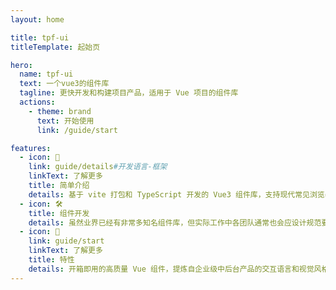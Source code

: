 ```yaml
---
layout: home

title: tpf-ui
titleTemplate: 起始页

hero:
  name: tpf-ui
  text: 一个vue3的组件库
  tagline: 更快开发和构建项目产品，适用于 Vue 项目的组件库
  actions:
    - theme: brand
      text: 开始使用
      link: /guide/start

features:
  - icon: 🎉
    link: guide/details#开发语言-框架
    linkText: 了解更多
    title: 简单介绍
    details: 基于 vite 打包和 TypeScript 开发的 Vue3 组件库，支持现代常见浏览器，可使用 npm 安装
  - icon: 🛠️
    title: 组件开发
    details: 虽然业界已经有非常多知名组件库，但实际工作中各团队通常也会应设计规范要求，自行开发属于团队内部的基础
  - icon: 👑
    link: guide/start
    linkText: 了解更多
    title: 特性
    details: 开箱即用的高质量 Vue 组件，提炼自企业级中后台产品的交互语言和视觉风格，直接支持按需引入无需配置任何插件
---
```

